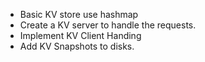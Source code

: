 - Basic KV store use hashmap
- Create a KV server to handle the requests.
- Implement KV Client Handing
- Add KV Snapshots to disks.


